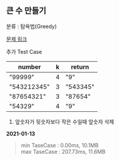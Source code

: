 ## 큰 수 만들기

분류 : 탐욕법(Greedy)

[문제 링크](https://programmers.co.kr/learn/courses/30/lessons/42883)

추가 Test Case  

|number|k|return|
|------|-|------|
|"99999"|4|"9"|
|"543212345"|3|"543345"|
|"87654321"|3|"87654"|
|"54329"|4|"9"|

1. 앞숫자가 뒷숫자보다 작은 수일때 앞숫자 삭제

**2021-01-13**

> min TaseCase : 0.00ms, 10.1MB  
> max TaseCase : 207.73ms, 11.6MB  